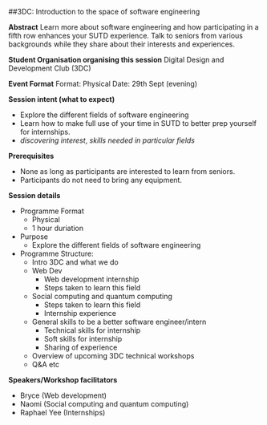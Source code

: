 ##3DC: Introduction to the space of software engineering

**Abstract**
Learn more about software engineering and how participating in a fifth row enhances your SUTD experience. Talk to seniors from various backgrounds while they share about their interests and experiences.

**Student Organisation organising this session**
Digital Design and Development Club (3DC)

**Event Format**
Format: Physical
Date: 29th Sept (evening)


**Session intent (what to expect)**

- Explore the different fields of software engineering
- Learn how to make full use of your time in SUTD to better prep yourself for internships.
- _discovering interest_, _skills needed in particular fields_

**Prerequisites**

- None as long as participants are interested to learn from seniors.
- Participants do not need to bring any equipment.

**Session details**

- Programme Format
  - Physical
  - 1 hour duriation
- Purpose
  - Explore the different fields of software engineering
- Programme Structure:
  - Intro 3DC and what we do
  - Web Dev
    - Web development internship
    - Steps taken to learn this field
  - Social computing and quantum computing
    - Steps taken to learn this field
    - Internship experience
  - General skills to be a better software engineer/intern
    - Technical skills for internship
    - Soft skills for internship
    - Sharing of experience
  - Overview of upcoming 3DC technical workshops
  - Q&A etc

**Speakers/Workshop facilitators**

- Bryce (Web development)
- Naomi (Social computing and quantum computing)
- Raphael Yee (Internships)


